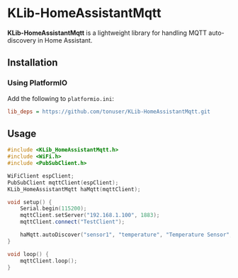 # KLib-HomeAssistantMqtt

**KLib-HomeAssistantMqtt** is a lightweight library for handling MQTT auto-discovery in Home Assistant.

## Installation

### Using PlatformIO

Add the following to `platformio.ini`:

```ini
lib_deps = https://github.com/tonuser/KLib-HomeAssistantMqtt.git
```


## Usage

```cpp
#include <KLib_HomeAssistantMqtt.h>
#include <WiFi.h>
#include <PubSubClient.h>

WiFiClient espClient;
PubSubClient mqttClient(espClient);
KLib_HomeAssistantMqtt haMqtt(mqttClient);

void setup() {
    Serial.begin(115200);
    mqttClient.setServer("192.168.1.100", 1883);
    mqttClient.connect("TestClient");

    haMqtt.autoDiscover("sensor1", "temperature", "Temperature Sensor", "temperature", "°C");
}

void loop() {
    mqttClient.loop();
}
```
